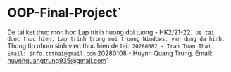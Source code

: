 # OOP-Final-Project`
De tai ket thuc mon hoc Lap trinh huong doi tuong - HK2/21-22.`
De tai duoc thuc hien: Lap trinh trong moi truong Windows, van dung da hinh.`
Thong tin nhom sinh vien thuc hien de tai:`
20280082 - Tran Tuan Thai.  Email: info.ttthai@gmail.com`
20280108 - Huynh Quang Trung. Email: huynhquangtrung935@gmail.com`
